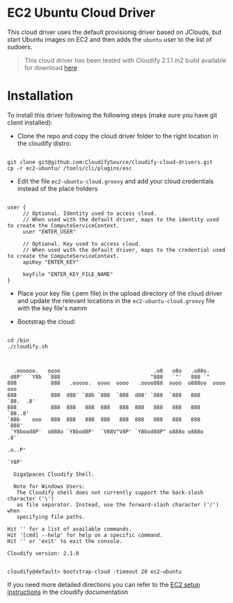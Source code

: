 # EC2 Ubuntu Cloud Driver  

This cloud driver uses the default provisionig driver based on JClouds, but start Ubuntu images on EC2 and then adds the `ubuntu` user to the list of sudoers. 

> This cloud driver has been tested with Cloudify 2.1.1 m2 build available for download [here](http://repository.cloudifysource.org/org/cloudifysource/2.1.1/gigaspaces-cloudify-2.1.1-ga-b1396-214.zip)

# Installation 

To install this driver following the following steps (make sure you have git client installed): 

* Clone the repo and copy the cloud driver folder to the right location in the cloudify distro: 
<pre><code>
git clone git@github.com:CloudifySource/cloudify-cloud-drivers.git
cp -r ec2-ubuntu/ <cloudify root>/tools/cli/plugins/esc
</code></pre>

* Edit the file `ec2-ubuntu-cloud.groovy` and add your cloud credentials instead of the place holders
<pre><code>
user {
	 // Optional. Identity used to access cloud. 
	 // When used with the default driver, maps to the identity used to create the ComputeServiceContext.
	 user "ENTER_USER"
	 
	 // Optional. Key used to access cloud.
	 // When used with the default driver, maps to the credential used to create the ComputeServiceContext.
	 apiKey "ENTER_KEY"
		 
	 keyFile "ENTER_KEY_FILE_NAME"
}
</code></pre>

* Place your key file (.pem file) in the upload directory of the cloud driver and update the relevant locations in the `ec2-ubuntu-cloud.groovy` file with the key file's namm

* Bootstrap the cloud: 
<pre><code>
cd <cloudify root>/bin
./cloudify.sh
</code></pre>

<pre><code>

  .oooooo.   oooo                              .o8   o8o   .o88o.             
 d8P'  `Y8b  `888                             "888   `"'   888 `"             
888           888   .ooooo.  oooo  oooo   .oooo888  oooo  o888oo  oooo    ooo 
888           888  d88' `88b `888  `888  d88' `888  `888   888     `88.  .8'  
888           888  888   888  888   888  888   888   888   888      `88..8'   
`88b    ooo   888  888   888  888   888  888   888   888   888       `888'    
 `Y8bood8P'  o888o `Y8bod8P'  `V88V"V8P' `Y8bod88P" o888o o888o       .8'     
                                                                  .o..P'      
                                                                  `Y8P'

  GigaSpaces Cloudify Shell.  

  Note for Windows Users:
   The Cloudify shell does not currently support the back-slash character ('\')
   as file separator. Instead, use the forward-slash character ('/') when
   specifying file paths.

Hit '<tab>' for a list of available commands.
Hit '[cmd] --help' for help on a specific command.
Hit '<ctrl-d>' or 'exit' to exit the console.

Cloudify version: 2.1.0


cloudify@default> bootstrap-cloud -timeout 20 ec2-ubuntu
</code></pre>

If you need more detailed directions you can refer to the [EC2 setup instructions](http://www.cloudifysource.org/guide/setup/configuring_ec2) in the cloudify documentation

